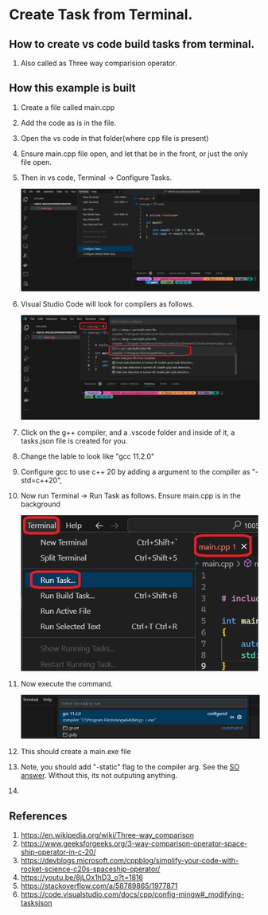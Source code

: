 # Create Task from Terminal.

## How to create vs code build tasks from terminal.
1. Also called as Three way comparision operator.


## How this example is built
1. Create a file called main.cpp
2. Add the code as is in the file.
3. Open the vs code in that folder(where cpp file is present)
4. Ensure main.cpp file open, and let that be in the front, or just the only file open. 
5. Then in vs code, Terminal -> Configure Tasks.

    ![Vs Code Configure Tasks](images/50_50_VsCode_Terminal_Tasks.jpg)

6. Visual Studio Code will look for compilers as follows.

    ![VsCode suggesting the compilers](images/51_50_VsCode_Looks_For_Compilers.jpg)

7. Click on the g++ compiler, and a .vscode folder and inside of it, a tasks.json file is created for you.

8. Change the lable to look like "gcc 11.2.0"

9. Configure gcc to use c++ 20 by adding a argument to the compiler as "-std=c++20",

10. Now run Terminal -> Run Task as follows. Ensure main.cpp is in the background

    ![Run task](images/52_50_VsCode_RunTask.jpg)

11. Now execute the command.

    ![Execute Command](images/53_50_gcc_task.jpg)

12. This should create a main.exe file

13. Note, you should add "-static" flag to the compiler arg. See the [SO answer](https://stackoverflow.com/a/58789865/1977871). Without this, its not outputing anything. 

14. 

## References
1. https://en.wikipedia.org/wiki/Three-way_comparison
2. https://www.geeksforgeeks.org/3-way-comparison-operator-space-ship-operator-in-c-20/
3. https://devblogs.microsoft.com/cppblog/simplify-your-code-with-rocket-science-c20s-spaceship-operator/
4. https://youtu.be/8jLOx1hD3_o?t=1816
5. https://stackoverflow.com/a/58789865/1977871
6. https://code.visualstudio.com/docs/cpp/config-mingw#_modifying-tasksjson
